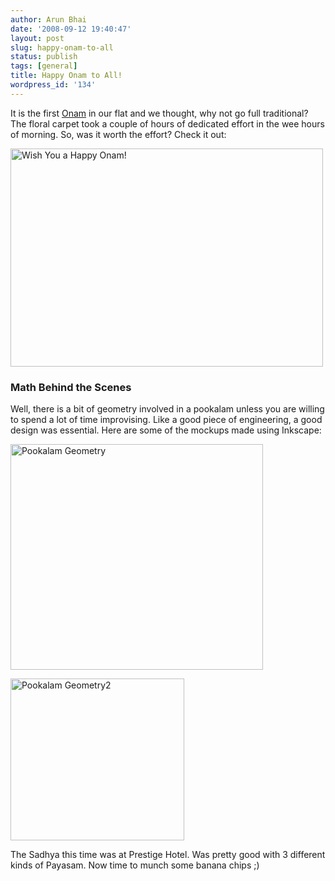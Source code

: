 ```yaml
---
author: Arun Bhai
date: '2008-09-12 19:40:47'
layout: post
slug: happy-onam-to-all
status: publish
tags: [general]
title: Happy Onam to All!
wordpress_id: '134'
---
```


It is the first [Onam](http://en.wikipedia.org/wiki/Onam) in our flat and we thought, why not go full traditional? The floral carpet took a couple of hours of dedicated effort in the wee hours of morning. So, was it worth the effort? Check it out:

<a href="http://www.flickr.com/photos/arun_ravindran/2851014262/" title="Wish You a Happy Onam! by ArunClickClick, on Flickr"><img src="http://farm4.static.flickr.com/3230/2851014262_88b735fe3c.jpg" width="500" height="349" alt="Wish You a Happy Onam!" /></a>

### Math Behind the Scenes

Well, there is a bit of geometry involved in a pookalam unless you are willing to spend a lot of time improvising. Like a good piece of engineering, a good design was essential. Here are some of the mockups made using Inkscape:

<a href="http://www.flickr.com/photos/arun_ravindran/2851014264/" title="Pookalam Geometry by ArunClickClick, on Flickr"><img src="http://farm4.static.flickr.com/3291/2851014264_271ff9e408_o.jpg" width="404" height="361" alt="Pookalam Geometry" /></a>

<a href="http://www.flickr.com/photos/arun_ravindran/2851029104/" title="Pookalam Geometry2 by ArunClickClick, on Flickr"><img src="http://farm4.static.flickr.com/3013/2851029104_0547c999e0_o.jpg" width="278" height="259" alt="Pookalam Geometry2" /></a>

The Sadhya this time was at Prestige Hotel. Was pretty good with 3 different kinds of Payasam. Now time to munch some banana chips ;)
